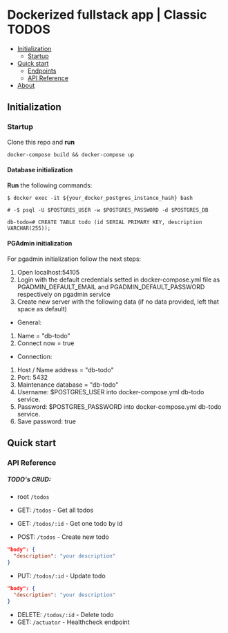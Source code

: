 # Dockerized fullstack app | Classic TODOS

- [Initialization](#initialization)
  - [Startup](#startup)
- [Quick start](quick-start)
  - [Endpoints](#endpoints)
  - [API Reference](#api-reference)
- [About](#about)

## Initialization
### Startup
Clone this repo and **run**
  ```
  docker-compose build && docker-compose up
  ```
#### Database initialization

**Run** the following commands: 
```shell 
$ docker exec -it ${your_docker_postgres_instance_hash} bash

# -$ psql -U $POSTGRES_USER -w $POSTGRES_PASSWORD -d $POSTGRES_DB

db-todo=# CREATE TABLE todo (id SERIAL PRIMARY KEY, description VARCHAR(255));
```

#### PGAdmin initialization

For pgadmin initialization follow the next steps:

1. Open localhost:54105
2. Login with the default credentials setted in docker-compose.yml file as PGADMIN_DEFAULT_EMAIL and PGADMIN_DEFAULT_PASSWORD respectively on pgadmin service
3. Create new server with the following data (if no data provided, left that space as default)
  - General: 
  1. Name = "db-todo"
  2. Connect now = true
  - Connection:
  1. Host / Name address = "db-todo"
  2. Port: 5432
  3. Maintenance database = "db-todo"
  4. Username: $POSTGRES_USER into docker-compose.yml db-todo service.
  5. Password: $POSTGRES_PASSWORD into docker-compose.yml db-todo service.
  6. Save password: true

## Quick start
### API Reference
##### TODO's CRUD:
  - root `/todos`

  - GET: `/todos` - Get all todos
  - GET: `/todos/:id` - Get one todo by id
  - POST: `/todos` - Create new todo
  ```json
  "body": {
    "description": "your description"
  }
  ``` 
  - PUT: `/todos/:id` - Update todo
  ```json
  "body": {
    "description": "your description"
  }
  ``` 
  - DELETE: `/todos/:id` - Delete todo
  - GET: `/actuator` - Healthcheck endpoint